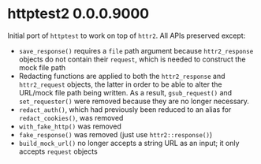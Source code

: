 # httptest2 0.0.0.9000

Initial port of `httptest` to work on top of `httr2`. All APIs preserved except:

* `save_response()` requires a `file` path argument because `httr2_response` objects do not contain their `request`, which is needed to construct the mock file path
* Redacting functions are applied to both the `httr2_response` and `httr2_request` objects, the latter in order to be able to alter the URL/mock file path being written. As a result, `gsub_request()` and `set_requester()` were removed because they are no longer necessary.
* `redact_auth()`, which had previously been reduced to an alias for `redact_cookies()`, was removed
* `with_fake_http()` was removed
* `fake_response()` was removed (just use `httr2::response()`)
* `build_mock_url()` no longer accepts a string URL as an input; it only accepts `request` objects
